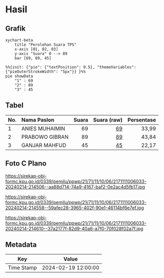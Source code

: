 # Hasil

## Grafik

```mermaid
xychart-beta
    title "Perolehan Suara TPS"
    x-axis [01, 02, 03]
    y-axis "Suara" 0 --> 89
    bar [69, 89, 45]
```

```mermaid
%%{init: {"pie": {"textPosition": 0.5}, "themeVariables": {"pieOuterStrokeWidth": "5px"}} }%%
pie showData
    "1" : 69
    "2" : 89
    "3" : 45
```

## Tabel

| No. | Nama Paslon    | Suara | Suara (raw) | Persentase |
|:--- |:-------------- | -----:| -----------:| ----------:|
| 1   | ANIES MUHAIMIN | 69    | [69][p-1]   | 33,99      |
| 2   | PRABOWO GIBRAN | 89    | [89][p-2]   | 43,84      |
| 3   | GANJAR MAHFUD  | 45    | [45][p-3]   | 22,17      |


[p-1]: https://github.com/gigit-pemilu/pemilu-2024-21-kepulauan-riau/blob/main/pilpres/hitung-suara/sub/21-kepulauan-riau/sub/71-kota-batam/sub/11-sagulung/sub/1006-sungai-pelunggut/sub/033-tps/sub/paslon-1.txt
[p-2]: https://github.com/gigit-pemilu/pemilu-2024-21-kepulauan-riau/blob/main/pilpres/hitung-suara/sub/21-kepulauan-riau/sub/71-kota-batam/sub/11-sagulung/sub/1006-sungai-pelunggut/sub/033-tps/sub/paslon-2.txt
[p-3]: https://github.com/gigit-pemilu/pemilu-2024-21-kepulauan-riau/blob/main/pilpres/hitung-suara/sub/21-kepulauan-riau/sub/71-kota-batam/sub/11-sagulung/sub/1006-sungai-pelunggut/sub/033-tps/sub/paslon-3.txt

## Foto C Plano

https://sirekap-obj-formc.kpu.go.id/0339/pemilu/ppwp/21/71/11/10/06/2171111006033-20240214-214506--aa88d714-74a9-4167-baf2-0e2ac4d5fb17.jpg

https://sirekap-obj-formc.kpu.go.id/0339/pemilu/ppwp/21/71/11/10/06/2171111006033-20240214-214558--59afec28-3965-402f-90e1-46114bf6e7ef.jpg

https://sirekap-obj-formc.kpu.go.id/0339/pemilu/ppwp/21/71/11/10/06/2171111006033-20240214-214610--37a2177f-82d9-40a6-a7f0-70f028f02a7f.jpg


## Metadata

| Key        | Value               |
| ---------- | ------------------- |
| Time Stamp | 2024-02-19 12:00:00 |



